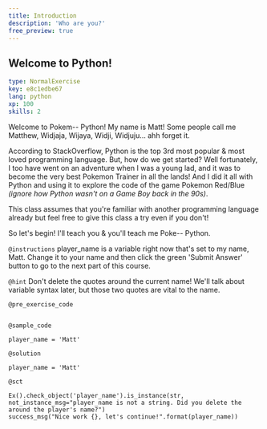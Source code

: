 ```yaml
---
title: Introduction
description: 'Who are you?'
free_preview: true
---
```


## Welcome to Python!

```yaml
type: NormalExercise
key: e8c1edbe67
lang: python
xp: 100
skills: 2
```

Welcome to Pokem-- Python! My name is Matt! Some people call me Matthew, Widjaja, Wijaya, Widji, Widjuju... ahh forget it.

According to StackOverflow, Python is the top 3rd most popular & most loved programming language. But, how do we get started? Well fortunately, I too have went on an adventure when I was a young lad, and it was to become the very best Pokemon Trainer in all the lands! And I did it all with Python and using it to explore the code of the game Pokemon Red/Blue _(ignore how Python wasn't on a Game Boy back in the 90s)_.

This class assumes that you're familiar with another programming language already but feel free to give this class a try even if you don't!

So let's begin! I'll teach you & you'll teach me Poke-- Python.

`@instructions`
player_name is a variable right now that's set to my name, Matt. Change it to your name and then click the green 'Submit Answer' button to go to the next part of this course.

`@hint`
Don't delete the quotes around the current name! We'll talk about variable syntax later, but those two quotes are vital to the name.

`@pre_exercise_code`
```{python}

```

`@sample_code`
```{python}
player_name = 'Matt'
```

`@solution`
```{python}
player_name = 'Matt'
```

`@sct`
```{python}
Ex().check_object('player_name').is_instance(str, not_instance_msg="player_name is not a string. Did you delete the around the player's name?")
success_msg("Nice work {}, let's continue!".format(player_name))

```
